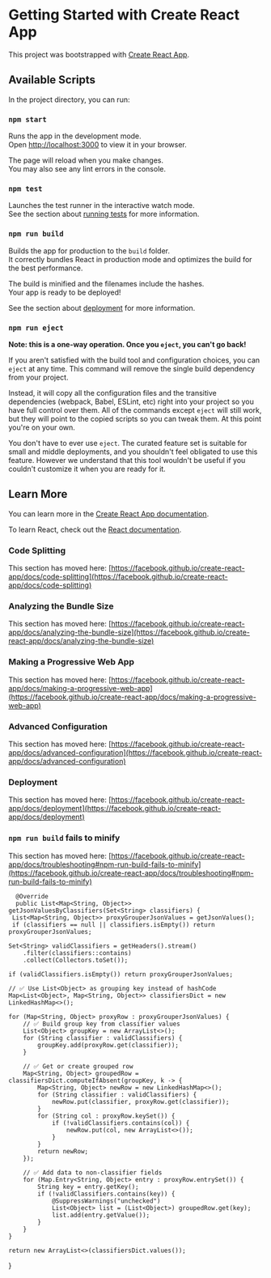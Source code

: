 # Getting Started with Create React App

This project was bootstrapped with [Create React App](https://github.com/facebook/create-react-app).

## Available Scripts

In the project directory, you can run:

### `npm start`

Runs the app in the development mode.\
Open [http://localhost:3000](http://localhost:3000) to view it in your browser.

The page will reload when you make changes.\
You may also see any lint errors in the console.

### `npm test`

Launches the test runner in the interactive watch mode.\
See the section about [running tests](https://facebook.github.io/create-react-app/docs/running-tests) for more information.

### `npm run build`

Builds the app for production to the `build` folder.\
It correctly bundles React in production mode and optimizes the build for the best performance.

The build is minified and the filenames include the hashes.\
Your app is ready to be deployed!

See the section about [deployment](https://facebook.github.io/create-react-app/docs/deployment) for more information.

### `npm run eject`

**Note: this is a one-way operation. Once you `eject`, you can't go back!**

If you aren't satisfied with the build tool and configuration choices, you can `eject` at any time. This command will remove the single build dependency from your project.

Instead, it will copy all the configuration files and the transitive dependencies (webpack, Babel, ESLint, etc) right into your project so you have full control over them. All of the commands except `eject` will still work, but they will point to the copied scripts so you can tweak them. At this point you're on your own.

You don't have to ever use `eject`. The curated feature set is suitable for small and middle deployments, and you shouldn't feel obligated to use this feature. However we understand that this tool wouldn't be useful if you couldn't customize it when you are ready for it.

## Learn More

You can learn more in the [Create React App documentation](https://facebook.github.io/create-react-app/docs/getting-started).

To learn React, check out the [React documentation](https://reactjs.org/).

### Code Splitting

This section has moved here: [https://facebook.github.io/create-react-app/docs/code-splitting](https://facebook.github.io/create-react-app/docs/code-splitting)

### Analyzing the Bundle Size

This section has moved here: [https://facebook.github.io/create-react-app/docs/analyzing-the-bundle-size](https://facebook.github.io/create-react-app/docs/analyzing-the-bundle-size)

### Making a Progressive Web App

This section has moved here: [https://facebook.github.io/create-react-app/docs/making-a-progressive-web-app](https://facebook.github.io/create-react-app/docs/making-a-progressive-web-app)

### Advanced Configuration

This section has moved here: [https://facebook.github.io/create-react-app/docs/advanced-configuration](https://facebook.github.io/create-react-app/docs/advanced-configuration)

### Deployment

This section has moved here: [https://facebook.github.io/create-react-app/docs/deployment](https://facebook.github.io/create-react-app/docs/deployment)

### `npm run build` fails to minify

This section has moved here: [https://facebook.github.io/create-react-app/docs/troubleshooting#npm-run-build-fails-to-minify](https://facebook.github.io/create-react-app/docs/troubleshooting#npm-run-build-fails-to-minify)


      @Override
      public List<Map<String, Object>> getJsonValuesByClassifiers(Set<String> classifiers) {
     List<Map<String, Object>> proxyGrouperJsonValues = getJsonValues();
     if (classifiers == null || classifiers.isEmpty()) return proxyGrouperJsonValues;

    Set<String> validClassifiers = getHeaders().stream()
        .filter(classifiers::contains)
        .collect(Collectors.toSet());

    if (validClassifiers.isEmpty()) return proxyGrouperJsonValues;

    // ✅ Use List<Object> as grouping key instead of hashCode
    Map<List<Object>, Map<String, Object>> classifiersDict = new LinkedHashMap<>();

    for (Map<String, Object> proxyRow : proxyGrouperJsonValues) {
        // ✅ Build group key from classifier values
        List<Object> groupKey = new ArrayList<>();
        for (String classifier : validClassifiers) {
            groupKey.add(proxyRow.get(classifier));
        }

        // ✅ Get or create grouped row
        Map<String, Object> groupedRow = classifiersDict.computeIfAbsent(groupKey, k -> {
            Map<String, Object> newRow = new LinkedHashMap<>();
            for (String classifier : validClassifiers) {
                newRow.put(classifier, proxyRow.get(classifier));
            }
            for (String col : proxyRow.keySet()) {
                if (!validClassifiers.contains(col)) {
                    newRow.put(col, new ArrayList<>());
                }
            }
            return newRow;
        });

        // ✅ Add data to non-classifier fields
        for (Map.Entry<String, Object> entry : proxyRow.entrySet()) {
            String key = entry.getKey();
            if (!validClassifiers.contains(key)) {
                @SuppressWarnings("unchecked")
                List<Object> list = (List<Object>) groupedRow.get(key);
                list.add(entry.getValue());
            }
        }
    }

    return new ArrayList<>(classifiersDict.values());
}
